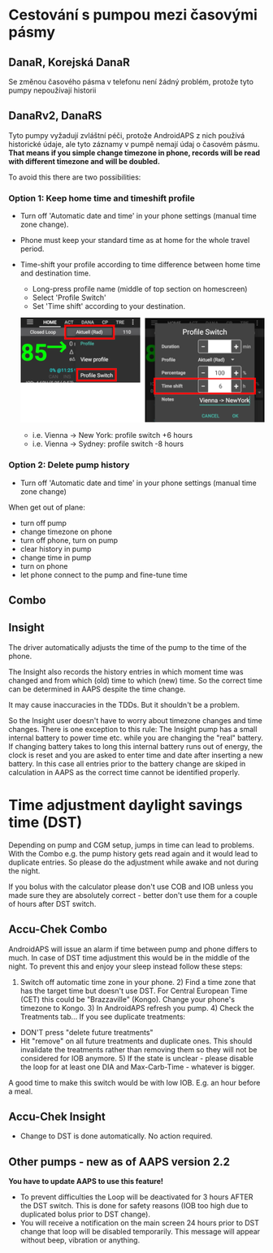 # Cestování s pumpou mezi časovými pásmy

## DanaR, Korejská DanaR

Se změnou časového pásma v telefonu není žádný problém, protože tyto pumpy nepoužívají historii

## DanaRv2, DanaRS

Tyto pumpy vyžadují zvláštní péči, protože AndroidAPS z nich používá historické údaje, ale tyto záznamy v pumpě nemají údaj o časovém pásmu. **That means if you simple change timezone in phone, records will be read with different timezone and will be doubled.**

To avoid this there are two possibilities:

### Option 1: Keep home time and timeshift profile

* Turn off 'Automatic date and time' in your phone settings (manual time zone change).
* Phone must keep your standard time as at home for the whole travel period.
* Time-shift your profile according to time difference between home time and destination time.
   
   * Long-press profile name (middle of top section on homescreen)
   * Select 'Profile Switch'
   * Set 'Time shift' according to your destination.
   
   ![Profile switch with time shift](../images/ProfileSwitchTimeShift2.png)
   
   * i.e. Vienna -> New York: profile switch +6 hours
   * i.e. Vienna -> Sydney: profile switch -8 hours

### Option 2: Delete pump history

* Turn off 'Automatic date and time' in your phone settings (manual time zone change)

When get out of plane:

* turn off pump
* change timezone on phone
* turn off phone, turn on pump
* clear history in pump
* change time in pump
* turn on phone
* let phone connect to the pump and fine-tune time

## Combo

## Insight

The driver automatically adjusts the time of the pump to the time of the phone.

The Insight also records the history entries in which moment time was changed and from which (old) time to which (new) time. So the correct time can be determined in AAPS despite the time change.

It may cause inaccuracies in the TDDs. But it shouldn't be a problem.

So the Insight user doesn't have to worry about timezone changes and time changes. There is one exception to this rule: The Insight pump has a small internal battery to power time etc. while you are changing the "real" battery. If changing battery takes to long this internal battery runs out of energy, the clock is reset and you are asked to enter time and date after inserting a new battery. In this case all entries prior to the battery change are skiped in calculation in AAPS as the correct time cannot be identified properly.

# Time adjustment daylight savings time (DST)

Depending on pump and CGM setup, jumps in time can lead to problems. With the Combo e.g. the pump history gets read again and it would lead to duplicate entries. So please do the adjustment while awake and not during the night.

If you bolus with the calculator please don't use COB and IOB unless you made sure they are absolutely correct - better don't use them for a couple of hours after DST switch.

## Accu-Chek Combo

AndroidAPS will issue an alarm if time between pump and phone differs to much. In case of DST time adjustment this would be in the middle of the night. To prevent this and enjoy your sleep instead follow these steps:

1) Switch off automatic time zone in your phone. 2) Find a time zone that has the target time but doesn't use DST. For Central European Time (CET) this could be "Brazzaville" (Kongo). Change your phone's timezone to Kongo. 3) In AndroidAPS refresh you pump. 4) Check the Treatments tab... If you see duplicate treatments:

* DON'T press "delete future treatments"
* Hit "remove" on all future treatments and duplicate ones. This should invalidate the treatments rather than removing them so they will not be considered for IOB anymore. 5) If the state is unclear - please disable the loop for at least one DIA and Max-Carb-Time - whatever is bigger.

A good time to make this switch would be with low IOB. E.g. an hour before a meal.

## Accu-Chek Insight

* Change to DST is done automatically. No action required.

## Other pumps - new as of AAPS version 2.2

**You have to update AAPS to use this feature!**

* To prevent difficulties the Loop will be deactivated for 3 hours AFTER the DST switch. This is done for safety reasons (IOB too high due to duplicated bolus prior to DST change).
* You will receive a notification on the main screen 24 hours prior to DST change that loop will be disabled temporarily. This message will appear without beep, vibration or anything.